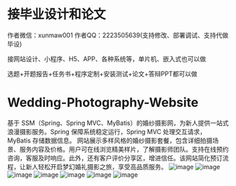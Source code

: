# 接毕业设计和论文
作者微信：xunmaw001  作者QQ：2223505639(支持修改、部署调试、支持代做毕设)

接网站设计、小程序、H5、APP、各种系统等，单片机、嵌入式也可以做

选题+开题报告+任务书+程序定制+安装测试+论文+答辩PPT都可以做
# Wedding-Photography-Website
基于 SSM（Spring、Spring MVC、MyBatis）的婚纱摄影网，为新人提供一站式浪漫摄影服务。Spring 保障系统稳定运行，Spring MVC 处理交互请求，MyBatis 存储数据信息。  网站展示多样风格的婚纱摄影套餐，包含详细拍摄场景、服务内容及价格。用户可在线浏览精美样片，了解摄影师团队。支持在线预约咨询，客服及时响应。此外，还有客户评价分享区，增进信任。该网站简化预订流程，让新人轻松开启梦幻婚礼摄影之旅，享受高品质服务。 
![image](https://github.com/user-attachments/assets/7bdb6e40-7640-40bc-89b3-4f13ae43cb45)
![image](https://github.com/user-attachments/assets/a248ff45-ea5d-4912-a685-7cb222a968f9)
![image](https://github.com/user-attachments/assets/56ed3f25-eee6-40a6-ad7b-c812e4c1fee2)
![image](https://github.com/user-attachments/assets/5c808f0e-5ad9-4cb7-8e3b-1a03f1b7b045)
![image](https://github.com/user-attachments/assets/d27a7437-ee10-4566-b147-399f98a954ab)
![image](https://github.com/user-attachments/assets/3819246a-ea1a-4a8c-b450-0291e55e7f34)
![image](https://github.com/user-attachments/assets/ace65660-b776-4641-9109-09c311df7b87)
